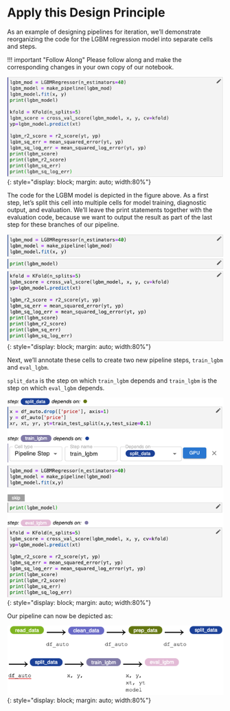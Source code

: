 # Apply this Design Principle

As an example of designing pipelines for iteration, we’ll demonstrate
reorganizing the code for the LGBM regression model into separate cells and
steps. 

!!! important "Follow Along"
    Please follow along and make the corresponding changes in your own copy of
    our notebook.

![move data](images/lgbm-cell.png)
{: style="display: block; margin: auto; width:80%"}

The code for the LGBM model is depicted in the figure above. As a first step,
let’s split this cell into multiple cells for model training, diagnostic output,
and evaluation. We’ll leave the print statements together with the evaluation
code, because we want to output the result as part of the last step for these
branches of our pipeline.

![move data](images/split-lgbm.png)
{: style="display: block; margin: auto; width:80%"}

Next, we’ll annotate these cells to create two new pipeline steps, `train_lgbm`
and `eval_lgbm`. 

`split_data` is the step on which `train_lgbm` depends and `train_lgbm` is the
step on which `eval_lgbm` depends.

![move data](images/split_data.png)
{: style="display: block; margin: auto; width:80%"}

Our pipeline can now be depicted as:

![move data](images/pipeline-eval_lgbm.png)
{: style="display: block; margin: auto; width:80%"}